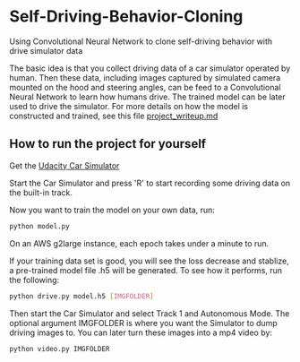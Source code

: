 # Self-Driving-Behavior-Cloning
Using Convolutional Neural Network to clone self-driving behavior with drive simulator data

The basic idea is that you collect driving data of a car simulator operated by human. Then these data, including images captured by simulated camera mounted on the hood and steering angles, can be feed to a Convolutional Neural Network to learn how humans drive. The trained model can be later used to drive the simulator. For more details on how the model is constructed and trained, see this file [project_writeup.md](https://github.com/yadongliu/Self-Driving-Behavior-Cloning/blob/master/project_writeup.md)

## How to run the project for yourself

Get the [Udacity Car Simulator](https://github.com/udacity/self-driving-car-sim)

Start the Car Simulator and press 'R' to start recording some driving data on the built-in track.

Now you want to train the model on your own data, run: 
```sh
python model.py
```
On an AWS g2large instance, each epoch takes under a minute to run. 

If your training data set is good, you will see the loss decrease and stablize, a pre-trained model file .h5 will be generated. To see how it performs, run the following:
```sh
python drive.py model.h5 [IMGFOLDER]
```
Then start the Car Simulator and select Track 1 and Autonomous Mode. The optional argument IMGFOLDER is where you want the Simulator to dump driving images to. You can later turn these images into a mp4 video by:
```sh
python video.py IMGFOLDER
```

